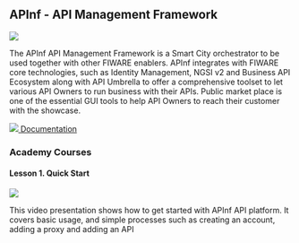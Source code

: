 <h2>APInf - API Management Framework</h2>

[![](https://nexus.lab.fiware.org/repository/raw/public/badges/chapters/api-management.svg)](https://www.fiware.org/developers/catalogue/)

The APInf API Management Framework is a Smart City orchestrator to be used together with other FIWARE enablers. APInf integrates with FIWARE core technologies, such as Identity Management, NGSI v2 and Business API Ecosystem along with API Umbrella to offer a comprehensive toolset to let various API Owners to run business with their APIs. Public market place is one of the essential GUI tools to help API Owners to reach their customer with the showcase.

[![](https://fiware.github.io/academy/img/books.png) Documentation](https://github.com/apinf/platform/blob/develop/README.md)

<h3>Academy Courses</h3>

<h4>Lesson 1. Quick Start</h4>

[![](http://img.youtube.com/vi/yCR6pCnTm5w/0.jpg)](https://www.youtube.com/watch?v=yCR6pCnTm5w "Quick Start")

This video presentation shows how to get started with APInf API platform. It covers basic usage, and simple processes such as creating an account, adding a proxy and adding an API
